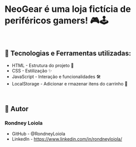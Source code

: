 <h1>NeoGear é uma loja fictícia de periféricos gamers! 🎮🕹️</h1>
</br>

<h2>🔧 Tecnologias e Ferramentas utilizadas:</h2>

- HTML - Estrutura do projeto 🩻
- CSS - Estilização ✨
- JavaScript - Interação e funcionalidades 🛠️
- LocalStorage - Adicionar e rmazenar itens do carrinho 🚗

</br>

<h2>👤 Autor</h2>
<h3>Rondney Loiola</h3>

- GitHub - @RondneyLoiola
- LinkedIn - https://www.linkedin.com/in/rondneyloiola/
